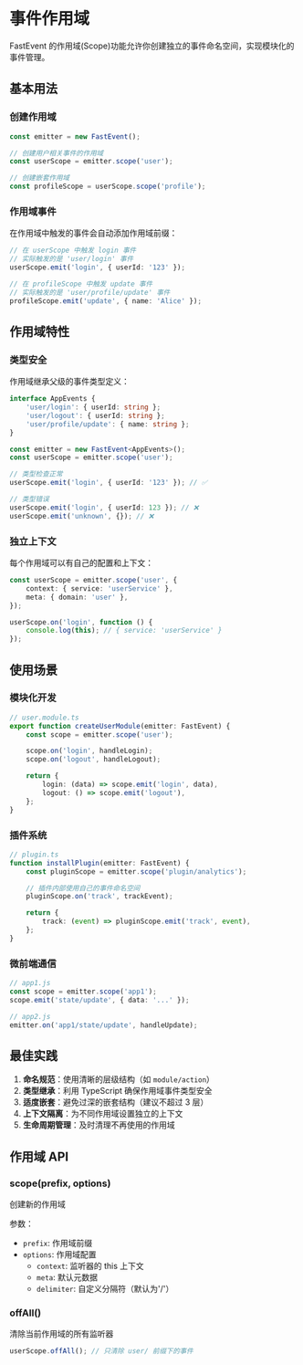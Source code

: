 # 事件作用域

FastEvent 的作用域(Scope)功能允许你创建独立的事件命名空间，实现模块化的事件管理。

## 基本用法

### 创建作用域

```typescript
const emitter = new FastEvent();

// 创建用户相关事件的作用域
const userScope = emitter.scope('user');

// 创建嵌套作用域
const profileScope = userScope.scope('profile');
```

### 作用域事件

在作用域中触发的事件会自动添加作用域前缀：

```typescript
// 在 userScope 中触发 login 事件
// 实际触发的是 'user/login' 事件
userScope.emit('login', { userId: '123' });

// 在 profileScope 中触发 update 事件
// 实际触发的是 'user/profile/update' 事件
profileScope.emit('update', { name: 'Alice' });
```

## 作用域特性

### 类型安全

作用域继承父级的事件类型定义：

```typescript
interface AppEvents {
    'user/login': { userId: string };
    'user/logout': { userId: string };
    'user/profile/update': { name: string };
}

const emitter = new FastEvent<AppEvents>();
const userScope = emitter.scope('user');

// 类型检查正常
userScope.emit('login', { userId: '123' }); // ✅

// 类型错误
userScope.emit('login', { userId: 123 }); // ❌
userScope.emit('unknown', {}); // ❌
```

### 独立上下文

每个作用域可以有自己的配置和上下文：

```typescript
const userScope = emitter.scope('user', {
    context: { service: 'userService' },
    meta: { domain: 'user' },
});

userScope.on('login', function () {
    console.log(this); // { service: 'userService' }
});
```

## 使用场景

### 模块化开发

```typescript
// user.module.ts
export function createUserModule(emitter: FastEvent) {
    const scope = emitter.scope('user');

    scope.on('login', handleLogin);
    scope.on('logout', handleLogout);

    return {
        login: (data) => scope.emit('login', data),
        logout: () => scope.emit('logout'),
    };
}
```

### 插件系统

```typescript
// plugin.ts
function installPlugin(emitter: FastEvent) {
    const pluginScope = emitter.scope('plugin/analytics');

    // 插件内部使用自己的事件命名空间
    pluginScope.on('track', trackEvent);

    return {
        track: (event) => pluginScope.emit('track', event),
    };
}
```

### 微前端通信

```typescript
// app1.js
const scope = emitter.scope('app1');
scope.emit('state/update', { data: '...' });

// app2.js
emitter.on('app1/state/update', handleUpdate);
```

## 最佳实践

1. **命名规范**：使用清晰的层级结构（如 `module/action`）
2. **类型继承**：利用 TypeScript 确保作用域事件类型安全
3. **适度嵌套**：避免过深的嵌套结构（建议不超过 3 层）
4. **上下文隔离**：为不同作用域设置独立的上下文
5. **生命周期管理**：及时清理不再使用的作用域

## 作用域 API

### scope(prefix, options)

创建新的作用域

参数：

-   `prefix`: 作用域前缀
-   `options`: 作用域配置
    -   `context`: 监听器的 this 上下文
    -   `meta`: 默认元数据
    -   `delimiter`: 自定义分隔符（默认为'/'）

### offAll()

清除当前作用域的所有监听器

```typescript
userScope.offAll(); // 只清除 user/ 前缀下的事件
```
